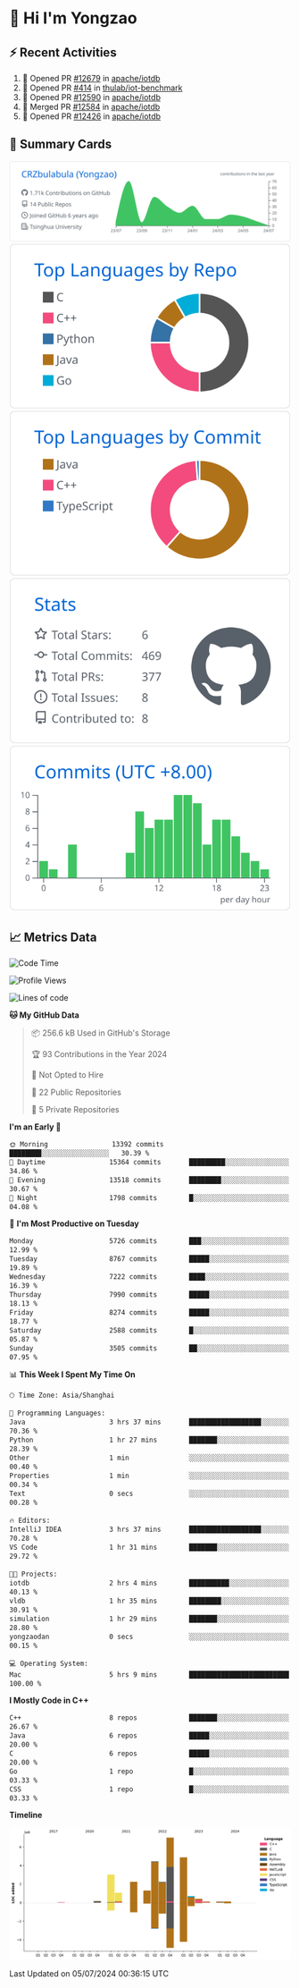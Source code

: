 # 👋 Hi I'm Yongzao

## ⚡ Recent Activities
<!--START_SECTION:activity-->
1. 💪 Opened PR [#12679](https://github.com/apache/iotdb/pull/12679) in [apache/iotdb](https://github.com/apache/iotdb)
2. 💪 Opened PR [#414](https://github.com/thulab/iot-benchmark/pull/414) in [thulab/iot-benchmark](https://github.com/thulab/iot-benchmark)
3. 💪 Opened PR [#12590](https://github.com/apache/iotdb/pull/12590) in [apache/iotdb](https://github.com/apache/iotdb)
4. 🎉 Merged PR [#12584](https://github.com/apache/iotdb/pull/12584) in [apache/iotdb](https://github.com/apache/iotdb)
5. 💪 Opened PR [#12426](https://github.com/apache/iotdb/pull/12426) in [apache/iotdb](https://github.com/apache/iotdb)
<!--END_SECTION:activity-->

## 🎑 Summary Cards

[![](https://raw.githubusercontent.com/CRZbulabula/CRZbulabula/main/profile-summary-card-output/github/0-profile-details.svg)](https://github.com/vn7n24fzkq/github-profile-summary-cards)
[![](https://raw.githubusercontent.com/CRZbulabula/CRZbulabula/main/profile-summary-card-output/github/1-repos-per-language.svg)](https://github.com/vn7n24fzkq/github-profile-summary-cards) [![](https://raw.githubusercontent.com/CRZbulabula/CRZbulabula/main/profile-summary-card-output/github/2-most-commit-language.svg)](https://github.com/vn7n24fzkq/github-profile-summary-cards)
[![](https://raw.githubusercontent.com/CRZbulabula/CRZbulabula/main/profile-summary-card-output/github/3-stats.svg)](https://github.com/vn7n24fzkq/github-profile-summary-cards) [![](https://raw.githubusercontent.com/CRZbulabula/CRZbulabula/main/profile-summary-card-output/github/4-productive-time.svg)](https://github.com/vn7n24fzkq/github-profile-summary-cards)

## 📈 Metrics Data

<!--START_SECTION:waka-->
![Code Time](http://img.shields.io/badge/Code%20Time-665%20hrs%2015%20mins-blue)

![Profile Views](http://img.shields.io/badge/Profile%20Views-0-blue)

![Lines of code](https://img.shields.io/badge/From%20Hello%20World%20I%27ve%20Written-27.6%20million%20lines%20of%20code-blue)

**🐱 My GitHub Data** 

> 📦 256.6 kB Used in GitHub's Storage 
 > 
> 🏆 93 Contributions in the Year 2024
 > 
> 🚫 Not Opted to Hire
 > 
> 📜 22 Public Repositories 
 > 
> 🔑 5 Private Repositories 
 > 
**I'm an Early 🐤** 

```text
🌞 Morning                13392 commits       ████████░░░░░░░░░░░░░░░░░   30.39 % 
🌆 Daytime                15364 commits       █████████░░░░░░░░░░░░░░░░   34.86 % 
🌃 Evening                13518 commits       ████████░░░░░░░░░░░░░░░░░   30.67 % 
🌙 Night                  1798 commits        █░░░░░░░░░░░░░░░░░░░░░░░░   04.08 % 
```
📅 **I'm Most Productive on Tuesday** 

```text
Monday                   5726 commits        ███░░░░░░░░░░░░░░░░░░░░░░   12.99 % 
Tuesday                  8767 commits        █████░░░░░░░░░░░░░░░░░░░░   19.89 % 
Wednesday                7222 commits        ████░░░░░░░░░░░░░░░░░░░░░   16.39 % 
Thursday                 7990 commits        █████░░░░░░░░░░░░░░░░░░░░   18.13 % 
Friday                   8274 commits        █████░░░░░░░░░░░░░░░░░░░░   18.77 % 
Saturday                 2588 commits        █░░░░░░░░░░░░░░░░░░░░░░░░   05.87 % 
Sunday                   3505 commits        ██░░░░░░░░░░░░░░░░░░░░░░░   07.95 % 
```


📊 **This Week I Spent My Time On** 

```text
🕑︎ Time Zone: Asia/Shanghai

💬 Programming Languages: 
Java                     3 hrs 37 mins       ██████████████████░░░░░░░   70.36 % 
Python                   1 hr 27 mins        ███████░░░░░░░░░░░░░░░░░░   28.39 % 
Other                    1 min               ░░░░░░░░░░░░░░░░░░░░░░░░░   00.40 % 
Properties               1 min               ░░░░░░░░░░░░░░░░░░░░░░░░░   00.34 % 
Text                     0 secs              ░░░░░░░░░░░░░░░░░░░░░░░░░   00.28 % 

🔥 Editors: 
IntelliJ IDEA            3 hrs 37 mins       ██████████████████░░░░░░░   70.28 % 
VS Code                  1 hr 31 mins        ███████░░░░░░░░░░░░░░░░░░   29.72 % 

🐱‍💻 Projects: 
iotdb                    2 hrs 4 mins        ██████████░░░░░░░░░░░░░░░   40.13 % 
vldb                     1 hr 35 mins        ████████░░░░░░░░░░░░░░░░░   30.91 % 
simulation               1 hr 29 mins        ███████░░░░░░░░░░░░░░░░░░   28.80 % 
yongzaodan               0 secs              ░░░░░░░░░░░░░░░░░░░░░░░░░   00.15 % 

💻 Operating System: 
Mac                      5 hrs 9 mins        █████████████████████████   100.00 % 
```

**I Mostly Code in C++** 

```text
C++                      8 repos             ███████░░░░░░░░░░░░░░░░░░   26.67 % 
Java                     6 repos             █████░░░░░░░░░░░░░░░░░░░░   20.00 % 
C                        6 repos             █████░░░░░░░░░░░░░░░░░░░░   20.00 % 
Go                       1 repo              █░░░░░░░░░░░░░░░░░░░░░░░░   03.33 % 
CSS                      1 repo              █░░░░░░░░░░░░░░░░░░░░░░░░   03.33 % 
```



**Timeline**

![Lines of Code chart](https://raw.githubusercontent.com/CRZbulabula/CRZbulabula/main/assets/bar_graph.png)


 Last Updated on 05/07/2024 00:36:15 UTC
<!--END_SECTION:waka-->

